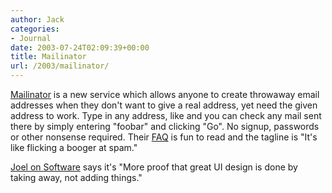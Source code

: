 ```yaml
---
author: Jack
categories:
- Journal
date: 2003-07-24T02:09:39+00:00
title: Mailinator
url: /2003/mailinator/
---
```


[Mailinator][1] is a new service which allows anyone to create throwaway email addresses when they don't want to give a real address, yet need the given address to work. Type in any address, like and you can check any mail sent there by simply entering "foobar" and clicking "Go". No signup, passwords or other nonsense required. Their [FAQ][2] is fun to read and the tagline is "It's like flicking a booger at spam."

[Joel on Software][3] says it's "More proof that great UI design is done by taking away, not adding things."

 [1]: http://www.mailinator.com/ "Mailinator"
 [2]: http://www.mailinator.com/mailinator/Faq.do
 [3]: http://www.joelonsoftware.com/items/2003/07/23.html